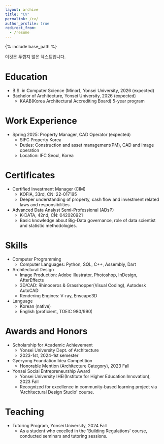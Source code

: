```yaml
---
layout: archive
title: "CV"
permalink: /cv/
author_profile: true
redirect_from:
  - /resume
---
```


{% include base_path %}

<span style="font-weight: normal;">이것은 두껍지 않은 텍스트입니다.</span>

<span style="font-weight: bold;">Education</span>
======
* B.S. in Computer Science (Minor), Yonsei University, 2026 (expected)
* Bachelor of Architecture, Yonsei University, 2026 (expected)
  * KAAB(Korea Architectural Accrediting Board) 5-year program

Work Experience
======
* Spring 2025: Property Manager, CAD Operator (expected)
  * SIFC Property Korea
  * Duties: Construction and asset management(PM), CAD and image operation
  * Location: IFC Seoul, Korea

Certificates
======
* Certified Investment Manager (CIM)
  * KOFIA, 33rd, CN: 22-017195
  * Deeper understanding of property, cash flow and investment related laws and responsibilities.
* Advanced Data Analyst Semi-Professional (ADsP)
  * K-DATA, 42nd, CN: 042020921
  * Basic knowledge about Big-Data governance, role of data scientist and statistic methodologies.

Skills
======
* Computer Programming
  * Computer Languages: Python, SQL, C++, Assembly, Dart
* Architectural Design
  * Image Production: Adobe Illustrator, Photoshop, InDesign, AfterEffects
  * 3D/CAD: Rhinoceros & Grasshopper(Visual Coding), Autodesk AutoCAD
  * Rendering Engines: V-ray, Enscape3D
* Language
  * Korean (native)
  * English (proficient, TOEIC 980/990)

<!-- Publications
======
  <ul>{% for post in site.publications reversed %}
    {% include archive-single-cv.html %}
  {% endfor %}</ul> -->
  
<!-- Talks
======
  <ul>{% for post in site.talks reversed %}
    {% include archive-single-talk-cv.html  %}
  {% endfor %}</ul> -->
  
Awards and Honors
======
* Scholarship for Academic Achievement
  * Yonsei University Dept. of Architecture
  * 2023-1st, 2024-1st semester
* Gyeryong Foundation Idea Competition
  * Honorable Mention (Architecture Category), 2023 Fall
* Yonsei Social Entrepreneurship Award
  * Yonsei University IHEI(Institute for Higher Education Innovation), 2023 Fall
  * Recognized for excellence in community-based learning project via 'Architectural Design Studio' course.

Teaching
======
* Tutoring Program, Yonsei University, 2024 Fall
  * As a student who excelled in the 'Building Regulations' course, conducted seminars and tutoring sessions.
  